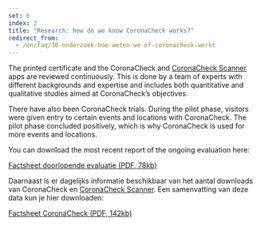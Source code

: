 ```yaml
---
set: 6
index: 2
title: "Research: how do we know CoronaCheck works?"
redirect_from: 
  - /en/faq/30-onderzoek-hoe-weten-we-of-coronacheck-werkt
---
```

The printed certificate and the CoronaCheck and [CoronaCheck Scanner](/en/scanner) apps are reviewed continuously. This is done by a team of experts with different backgrounds and expertise and includes both quantitative and qualitative studies aimed at CoronaCheck’s objectives.

There have also been CoronaCheck trials. During the pilot phase, visitors were given entry to certain events and locations with CoronaCheck.  The pilot phase concluded positively, which is why CoronaCheck is used for more events and locations.

You can download the most recent report of the ongoing evaluation here:

<a href="/media/Factsheet_doorlopende_evaluatie.pdf" rel="noopener noreferrer" target="_blank">Factsheet doorlopende evaluatie (PDF, 78kb)</a>

Daarnaast is er dagelijks informatie beschikbaar van het aantal downloads van CoronaCheck en [CoronaCheck Scanner](/en/scanner). Een samenvatting van deze data kun je hier downloaden:

<a href="/media/Factsheet_CoronaCheck_latest.pdf" rel="noopener noreferrer" target="_blank">Factsheet CoronaCheck (PDF, 142kb)</a>
